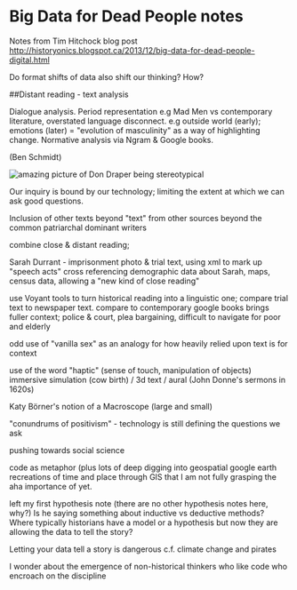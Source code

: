 # Big Data for Dead People notes

Notes from Tim Hitchock blog post http://historyonics.blogspot.ca/2013/12/big-data-for-dead-people-digital.html

Do format shifts of data also shift our thinking? How?

##Distant reading - text analysis

Dialogue analysis. Period representation e.g Mad Men vs contemporary literature, overstated language disconnect. e.g outside world (early); emotions (later) = "evolution of masculinity"  as a way of highlighting change. Normative analysis via Ngram & Google books.

(Ben Schmidt)

![amazing picture of Don Draper being stereotypical](insertimage.png)

Our inquiry is bound by our technology; limiting the extent at which we can ask good questions.

Inclusion of other texts beyond "text" from other sources beyond the common patriarchal dominant writers

combine close & distant reading; 

Sarah Durrant - imprisonment photo & trial text, using xml to mark up "speech acts" cross referencing demographic data about Sarah, maps, census data, allowing a "new kind of close reading"

use Voyant tools to turn historical reading into a linguistic one; compare trial text to newspaper text. compare to contemporary google books brings fuller context; police & court, plea bargaining, difficult to navigate for poor and elderly

odd use of "vanilla sex" as an analogy for how heavily relied upon text is for context

use of the word "haptic" (sense of touch, manipulation of objects)  immersive simulation (cow birth) / 3d text / aural (John Donne's sermons in 1620s)

Katy Börner's notion of a Macroscope (large and small)

"conundrums of positivism" - technology is still defining the questions we ask

pushing towards social science

code as metaphor (plus lots of deep digging into geospatial google earth recreations of time and place through GIS that I am not fully grasping the aha importance of yet.

left my first hypothesis note (there are no other hypothesis notes here, why?) Is he saying something about inductive vs deductive methods? Where typically historians have a model or a hypothesis but now they are allowing the data to tell the story?

Letting your data tell a story is dangerous c.f. climate change and pirates

I wonder about the emergence of non-historical thinkers who like code who encroach on the discipline